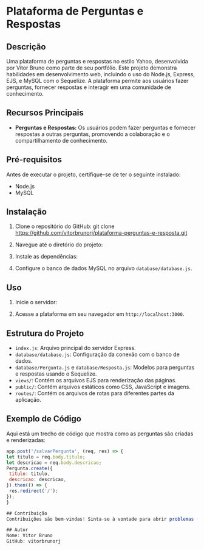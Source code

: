 # Plataforma de Perguntas e Respostas

## Descrição
Uma plataforma de perguntas e respostas no estilo Yahoo, desenvolvida por Vitor Bruno como parte de seu portfólio. Este projeto demonstra habilidades em desenvolvimento web, incluindo o uso do Node.js, Express, EJS, e MySQL com o Sequelize. A plataforma permite aos usuários fazer perguntas, fornecer respostas e interagir em uma comunidade de conhecimento.

## Recursos Principais
- **Perguntas e Respostas:** Os usuários podem fazer perguntas e fornecer respostas a outras perguntas, promovendo a colaboração e o compartilhamento de conhecimento.

## Pré-requisitos
Antes de executar o projeto, certifique-se de ter o seguinte instalado:
- Node.js
- MySQL

## Instalação
1. Clone o repositório do GitHub:
git clone https://github.com/vitorbrunorj/plataforma-perguntas-e-resposta.git

2. Navegue até o diretório do projeto:

3. Instale as dependências:

4. Configure o banco de dados MySQL no arquivo `database/database.js`.

## Uso
1. Inicie o servidor:

2. Acesse a plataforma em seu navegador em `http://localhost:3000`.

## Estrutura do Projeto
- `index.js`: Arquivo principal do servidor Express.
- `database/database.js`: Configuração da conexão com o banco de dados.
- `database/Pergunta.js` e `database/Resposta.js`: Modelos para perguntas e respostas usando o Sequelize.
- `views/`: Contém os arquivos EJS para renderização das páginas.
- `public/`: Contém arquivos estáticos como CSS, JavaScript e imagens.
- `routes/`: Contém os arquivos de rotas para diferentes partes da aplicação.

## Exemplo de Código
Aqui está um trecho de código que mostra como as perguntas são criadas e renderizadas:

```javascript
app.post('/salvarPergunta', (req, res) => {
let titulo = req.body.titulo;
let descricao = req.body.descricao;
Pergunta.create({
 titulo: titulo,
 descricao: descricao,
}).then(() => {
 res.redirect('/');
});
}

## Contribuição
Contribuições são bem-vindas! Sinta-se à vontade para abrir problemas (issues) e enviar solicitações de pull (pull requests) para melhorar este projeto.

## Autor
Nome: Vitor Bruno
GitHub: vitorbrunorj